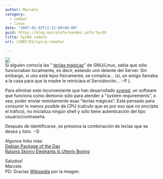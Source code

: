 ```yaml
---
author: Marcelo
category:
  - codear
  - linux
date: "2007-01-03T13:32:00+00:00"
guid: https://blog.marcelofernandez.info/?p=39
title: SysRQ remoto
url: /2007/01/sysrq-remoto/

---
```

[![](http://upload.wikimedia.org/wikipedia/commons/6/6c/My_Opera_Server_Back.jpg)](http://upload.wikimedia.org/wikipedia/commons/6/6c/My_Opera_Server_Back.jpg)  
Si alguien conocía las " [teclas mágicas](http://aplawrence.com/Words2005/2005_04_13.html)" de GNU/Linux, sabía que sólo funcionaban localmente, es decir, estando uno delante del Server. Sin embargo, si uno está lejos físicamente, se complica... (sí, un amigo llamaba a la casa para que la madre le reiniciara el Servidorcito... :-P ).

Para eliminar este inconveniente que han desarrollado [sysrqd](http://julien.danjou.info/sysrqd.html), un software que funciona como demonio sólo para atender a "system requirements", o sea, poder enviar remotamente esas "teclas mágicas". Está pensado para consumir lo menos posible de CPU (calculo que es por eso que no encripta el tráfico), no inicializa ningún shell y sólo tiene autenticación del tipo usuario/contraseña.

Después de identificarse, se presiona la combinación de teclas que se desea y listo. :-D

Algunos links más:  
[Debian Package of the Day](http://debaday.debian.net/2007/01/03/sysrqd-small-daemon-to-manage-linux-sysrq-over-network/)  
[Raising Skinny Elephants Is Utterly Boring](http://es.wikipedia.org/wiki/Raising_Skinny_Elephants_Is_Utterly_Boring)

Saludos!  
Marcelo  
PD: Gracias [Wikipedia](http://www.wikipedia.org) por la imagen.
